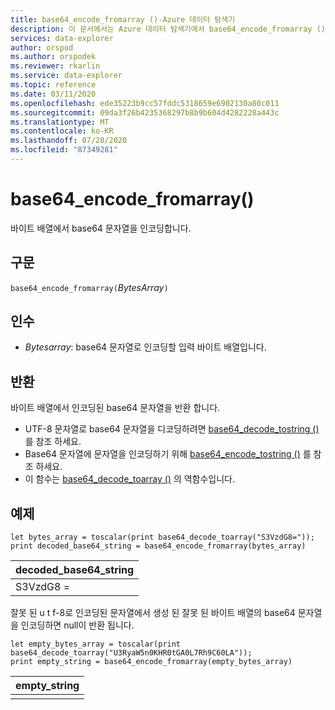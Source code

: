 ```yaml
---
title: base64_encode_fromarray ()-Azure 데이터 탐색기
description: 이 문서에서는 Azure 데이터 탐색기에서 base64_encode_fromarray ()에 대해 설명 합니다.
services: data-explorer
author: orspod
ms.author: orspodek
ms.reviewer: rkarlin
ms.service: data-explorer
ms.topic: reference
ms.date: 03/11/2020
ms.openlocfilehash: ede35223b9cc57fddc5318659e6902130a80c011
ms.sourcegitcommit: 09da3f26b4235368297b8b9b604d4282228a443c
ms.translationtype: MT
ms.contentlocale: ko-KR
ms.lasthandoff: 07/28/2020
ms.locfileid: "87349281"
---
```

# <a name="base64_encode_fromarray"></a>base64_encode_fromarray()

바이트 배열에서 base64 문자열을 인코딩합니다.

## <a name="syntax"></a>구문

`base64_encode_fromarray(`*BytesArray*`)`

## <a name="arguments"></a>인수

* *Bytesarray*: base64 문자열로 인코딩할 입력 바이트 배열입니다.

## <a name="returns"></a>반환

바이트 배열에서 인코딩된 base64 문자열을 반환 합니다.

* UTF-8 문자열로 base64 문자열을 디코딩하려면 [base64_decode_tostring ()](base64_decode_tostringfunction.md) 를 참조 하세요.
* Base64 문자열에 문자열을 인코딩하기 위해 [base64_encode_tostring ()](base64_encode_tostringfunction.md) 를 참조 하세요.
* 이 함수는 [base64_decode_toarray ()](base64_decode_toarrayfunction.md) 의 역함수입니다.

## <a name="example"></a>예제

<!-- csl: https://help.kusto.windows.net/Samples -->
```kusto
let bytes_array = toscalar(print base64_decode_toarray("S3VzdG8="));
print decoded_base64_string = base64_encode_fromarray(bytes_array)
```

|decoded_base64_string|
|---|
|S3VzdG8 =|


잘못 된 u t f-8로 인코딩된 문자열에서 생성 된 잘못 된 바이트 배열의 base64 문자열을 인코딩하면 null이 반환 됩니다.

<!-- csl: https://help.kusto.windows.net/Samples -->
```kusto
let empty_bytes_array = toscalar(print base64_decode_toarray("U3RyaW5n0KHR0tGA0L7Rh9C60LA"));
print empty_string = base64_encode_fromarray(empty_bytes_array)
```

|empty_string|
|---|
||

